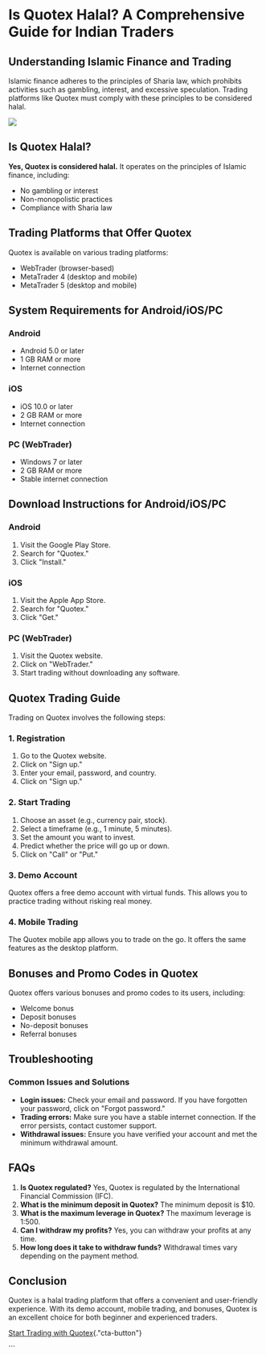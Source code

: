 # Is Quotex Halal? A Comprehensive Guide for Indian Traders

## Understanding Islamic Finance and Trading

Islamic finance adheres to the principles of Sharia law, which prohibits
activities such as gambling, interest, and excessive speculation.
Trading platforms like Quotex must comply with these principles to be
considered halal.

[![](https://static.quotex.io/files/4_en/300_250.jpg)](https://traff.sbs/brokerqxlid)

## Is Quotex Halal?

**Yes, Quotex is considered halal.** It operates on the principles of
Islamic finance, including:

-   No gambling or interest
-   Non-monopolistic practices
-   Compliance with Sharia law

## Trading Platforms that Offer Quotex

Quotex is available on various trading platforms:

-   WebTrader (browser-based)
-   MetaTrader 4 (desktop and mobile)
-   MetaTrader 5 (desktop and mobile)

## System Requirements for Android/iOS/PC

### Android

-   Android 5.0 or later
-   1 GB RAM or more
-   Internet connection

### iOS

-   iOS 10.0 or later
-   2 GB RAM or more
-   Internet connection

### PC (WebTrader)

-   Windows 7 or later
-   2 GB RAM or more
-   Stable internet connection

## Download Instructions for Android/iOS/PC

### Android

1.  Visit the Google Play Store.
2.  Search for "Quotex."
3.  Click "Install."

### iOS

1.  Visit the Apple App Store.
2.  Search for "Quotex."
3.  Click "Get."

### PC (WebTrader)

1.  Visit the Quotex website.
2.  Click on "WebTrader."
3.  Start trading without downloading any software.

## Quotex Trading Guide

Trading on Quotex involves the following steps:

### 1. Registration

1.  Go to the Quotex website.
2.  Click on "Sign up."
3.  Enter your email, password, and country.
4.  Click on "Sign up."

### 2. Start Trading

1.  Choose an asset (e.g., currency pair, stock).
2.  Select a timeframe (e.g., 1 minute, 5 minutes).
3.  Set the amount you want to invest.
4.  Predict whether the price will go up or down.
5.  Click on "Call" or "Put."

### 3. Demo Account

Quotex offers a free demo account with virtual funds. This allows you to
practice trading without risking real money.

### 4. Mobile Trading

The Quotex mobile app allows you to trade on the go. It offers the same
features as the desktop platform.

## Bonuses and Promo Codes in Quotex

Quotex offers various bonuses and promo codes to its users, including:

-   Welcome bonus
-   Deposit bonuses
-   No-deposit bonuses
-   Referral bonuses

## Troubleshooting

### Common Issues and Solutions

-   **Login issues:** Check your email and password. If you have
    forgotten your password, click on "Forgot password."
-   **Trading errors:** Make sure you have a stable internet connection.
    If the error persists, contact customer support.
-   **Withdrawal issues:** Ensure you have verified your account and met
    the minimum withdrawal amount.

## FAQs

1.  **Is Quotex regulated?** Yes, Quotex is regulated by the
    International Financial Commission (IFC).
2.  **What is the minimum deposit in Quotex?** The minimum deposit is
    \$10.
3.  **What is the maximum leverage in Quotex?** The maximum leverage is
    1:500.
4.  **Can I withdraw my profits?** Yes, you can withdraw your profits at
    any time.
5.  **How long does it take to withdraw funds?** Withdrawal times vary
    depending on the payment method.

## Conclusion

Quotex is a halal trading platform that offers a convenient and
user-friendly experience. With its demo account, mobile trading, and
bonuses, Quotex is an excellent choice for both beginner and experienced
traders.

[Start Trading with
Quotex](\%22https://broker-qx.pro/sign-up/?lid=1102511\%22){."cta-button"}

\`\`\`

